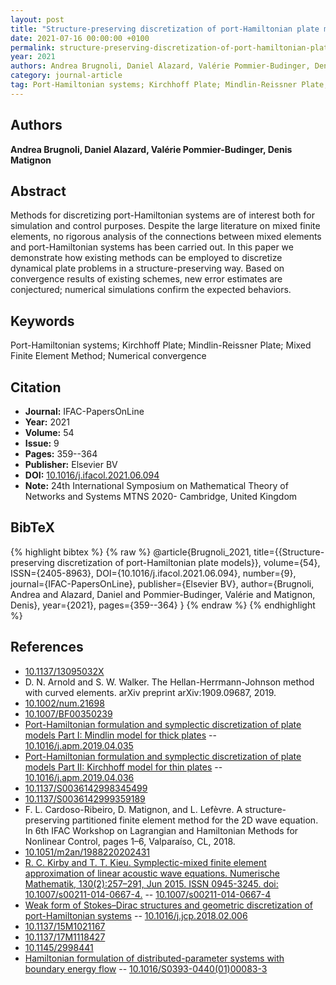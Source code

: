 ```yaml
---
layout: post
title: "Structure-preserving discretization of port-Hamiltonian plate models"
date: 2021-07-16 00:00:00 +0100
permalink: structure-preserving-discretization-of-port-hamiltonian-plate-models
year: 2021
authors: Andrea Brugnoli, Daniel Alazard, Valérie Pommier-Budinger, Denis Matignon
category: journal-article
tag: Port-Hamiltonian systems; Kirchhoff Plate; Mindlin-Reissner Plate; Mixed Finite Element Method; Numerical convergence
---
```

 
## Authors
**Andrea Brugnoli, Daniel Alazard, Valérie Pommier-Budinger, Denis Matignon**
 
## Abstract
Methods for discretizing port-Hamiltonian systems are of interest both for simulation and control purposes. Despite the large literature on mixed finite elements, no rigorous analysis of the connections between mixed elements and port-Hamiltonian systems has been carried out. In this paper we demonstrate how existing methods can be employed to discretize dynamical plate problems in a structure-preserving way. Based on convergence results of existing schemes, new error estimates are conjectured; numerical simulations confirm the expected behaviors.
 
## Keywords
Port-Hamiltonian systems; Kirchhoff Plate; Mindlin-Reissner Plate; Mixed Finite Element Method; Numerical convergence
 
## Citation
- **Journal:** IFAC-PapersOnLine
- **Year:** 2021
- **Volume:** 54
- **Issue:** 9
- **Pages:** 359--364
- **Publisher:** Elsevier BV
- **DOI:** [10.1016/j.ifacol.2021.06.094](https://doi.org/10.1016/j.ifacol.2021.06.094)
- **Note:** 24th International Symposium on Mathematical Theory of Networks and Systems MTNS 2020- Cambridge, United Kingdom
 
## BibTeX
{% highlight bibtex %}
{% raw %}
@article{Brugnoli_2021,
  title={{Structure-preserving discretization of port-Hamiltonian plate models}},
  volume={54},
  ISSN={2405-8963},
  DOI={10.1016/j.ifacol.2021.06.094},
  number={9},
  journal={IFAC-PapersOnLine},
  publisher={Elsevier BV},
  author={Brugnoli, Andrea and Alazard, Daniel and Pommier-Budinger, Valérie and Matignon, Denis},
  year={2021},
  pages={359--364}
}
{% endraw %}
{% endhighlight %}
 
## References
- [10.1137/13095032X](https://doi.org/10.1137/13095032X)
- D. N. Arnold and S. W. Walker. The Hellan-Herrmann-Johnson method with curved elements. arXiv preprint arXiv:1909.09687, 2019.
- [10.1002/num.21698](https://doi.org/10.1002/num.21698)
- [10.1007/BF00350239](https://doi.org/10.1007/BF00350239)
- [Port-Hamiltonian formulation and symplectic discretization of plate models Part I: Mindlin model for thick plates](port-hamiltonian-formulation-and-symplectic-discretization-of-plate-models-part-i-mindlin-model-for-thick-plates) -- [10.1016/j.apm.2019.04.035](https://doi.org/10.1016/j.apm.2019.04.035)
- [Port-Hamiltonian formulation and symplectic discretization of plate models Part II: Kirchhoff model for thin plates](port-hamiltonian-formulation-and-symplectic-discretization-of-plate-models-part-ii-kirchhoff-model-for-thin-plates) -- [10.1016/j.apm.2019.04.036](https://doi.org/10.1016/j.apm.2019.04.036)
- [10.1137/S0036142998345499](https://doi.org/10.1137/S0036142998345499)
- [10.1137/S0036142999359189](https://doi.org/10.1137/S0036142999359189)
- F. L. Cardoso-Ribeiro, D. Matignon, and L. Lefèvre. A structure-preserving partitioned finite element method for the 2D wave equation. In 6th IFAC Workshop on Lagrangian and Hamiltonian Methods for Nonlinear Control, pages 1–6, Valparaíso, CL, 2018.
- [10.1051/m2an/1988220202431](https://doi.org/10.1051/m2an/1988220202431)
- [R. C. Kirby and T. T. Kieu. Symplectic-mixed finite element approximation of linear acoustic wave equations. Numerische Mathematik, 130(2):257–291, Jun 2015. ISSN 0945-3245. doi: 10.1007/s00211-014-0667-4.](symplectic-mixed-finite-element-approximation-of-linear-acoustic-wave-equations) -- [10.1007/s00211-014-0667-4](https://doi.org/10.1007/s00211-014-0667-4)
- [Weak form of Stokes–Dirac structures and geometric discretization of port-Hamiltonian systems](weak-form-of-stokes-dirac-structures-and-geometric-discretization-of-port-hamiltonian-systems) -- [10.1016/j.jcp.2018.02.006](https://doi.org/10.1016/j.jcp.2018.02.006)
- [10.1137/15M1021167](https://doi.org/10.1137/15M1021167)
- [10.1137/17M1118427](https://doi.org/10.1137/17M1118427)
- [10.1145/2998441](https://doi.org/10.1145/2998441)
- [Hamiltonian formulation of distributed-parameter systems with boundary energy flow](hamiltonian-formulation-of-distributed-parameter-systems-with-boundary-energy-flow) -- [10.1016/S0393-0440(01)00083-3](https://doi.org/10.1016/S0393-0440(01)00083-3)

